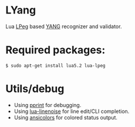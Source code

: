# LYang

Lua [LPeg](http://www.inf.puc-rio.br/~roberto/lpeg/) based [YANG](https://tools.ietf.org/html/rfc6020) recognizer and validator.

# Required packages:

    $ sudo apt-get install lua5.2 lua-lpeg

# Utils/debug

- Using [pprint](https://github.com/jagt/pprint.lua) for debugging.
- Using [lua-linenoise](https://github.com/hoelzro/lua-linenoise) for line edit/CLI completion.
- Using [ansicolors](https://github.com/kikito/ansicolors.lua) for colored status output.
